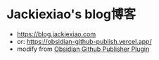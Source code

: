 # Jackiexiao's blog博客

- https://blog.jackiexiao.com 
- or: https://obsidian-github-publish.vercel.app/
- modify from [Obsidian Github Publisher Plugin](https://github.com/ObsidianPublisher/obsidian-github-publisher)
